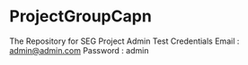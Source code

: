 # ProjectGroupCapn
The Repository for SEG Project
Admin Test Credentials
  Email : admin@admin.com
  Password : admin

